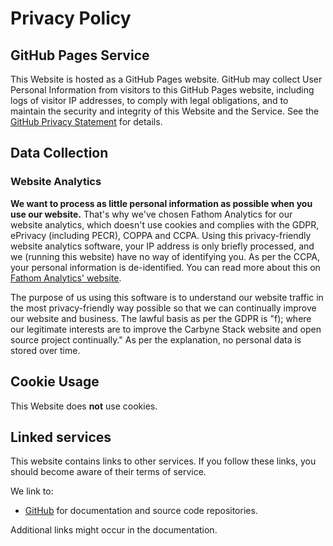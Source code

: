 # Privacy Policy

## GitHub Pages Service

This Website is hosted as a GitHub Pages website. GitHub may collect User
Personal Information from visitors to this GitHub Pages website, including logs
of visitor IP addresses, to comply with legal obligations, and to maintain the
security and integrity of this Website and the Service. See the
[GitHub Privacy Statement][github-ps] for details.

## Data Collection

### Website Analytics

**We want to process as little personal information as possible when you use our
website.** That's why we've chosen Fathom Analytics for our website analytics,
which doesn't use cookies and complies with the GDPR, ePrivacy (including PECR),
COPPA and CCPA. Using this privacy-friendly website analytics software, your IP
address is only briefly processed, and we (running this website) have no way of
identifying you. As per the CCPA, your personal information is de-identified.
You can read more about this on [Fathom Analytics' website][fathom].

The purpose of us using this software is to understand our website traffic in
the most privacy-friendly way possible so that we can continually improve our
website and business. The lawful basis as per the GDPR is "f); where our
legitimate interests are to improve the Carbyne Stack website and open source
project continually." As per the explanation, no personal data is stored over
time.

## Cookie Usage

This Website does **not** use cookies.

## Linked services

This website contains links to other services. If you follow these links, you
should become aware of their terms of service.

We link to:

- [GitHub][github-tos]
  for documentation and source code repositories.

Additional links might occur in the documentation.

[github-ps]: https://help.github.com/en/github/site-policy/github-privacy-statement

[github-tos]: https://help.github.com/en/github/site-policy/github-terms-of-service

[fathom]: https://usefathom.com/compliance
